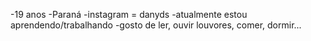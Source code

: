 -19 anos
-Paraná
-instagram = danyds
-atualmente estou aprendendo/trabalhando
-gosto de ler, ouvir louvores, comer, dormir...
